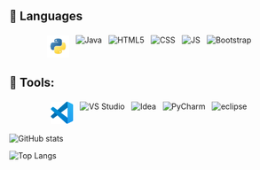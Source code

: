 ## 🧰 Languages
<p align="center">
<img src="https://raw.githubusercontent.com/github/explore/80688e429a7d4ef2fca1e82350fe8e3517d3494d/topics/python/python.png" alt="Python" height="40" style="vertical-align:top; margin:4px">
<img src="https://cdn-icons-png.flaticon.com/512/5968/5968282.png" alt="Java" height="40" style="vertical-align:top; margin:4px">
<img src="https://cdn-icons-png.flaticon.com/512/5968/5968267.png" alt="HTML5" height="40" style="vertical-align:top; margin:4px">
<img src="https://cdn-icons-png.flaticon.com/512/5968/5968242.png" alt="CSS" height="40" style="vertical-align:top; margin:4px">
<img src="https://cdn-icons-png.flaticon.com/512/5968/5968292.png" alt="JS" height="40" style="vertical-align:top; margin:4px">
<img src="https://cdn-icons-png.flaticon.com/512/5968/5968672.png" alt="Bootstrap" height="40" style="vertical-align:top; margin:4px"></p>


  
 ## 🧰 Tools:
<p align="center">
<img src="https://raw.githubusercontent.com/github/explore/80688e429a7d4ef2fca1e82350fe8e3517d3494d/topics/visual-studio-code/visual-studio-code.png" alt="VS Code" height="40" style="vertical-align:top; margin:4px">
<img src="https://cdn-icons-png.flaticon.com/512/5968/5968389.png" alt="VS Studio" height="40" style="vertical-align:top; margin:4px">
<img src="https://upload.wikimedia.org/wikipedia/commons/thumb/9/9c/IntelliJ_IDEA_Icon.svg/1200px-IntelliJ_IDEA_Icon.svg.png" alt="Idea" height="40" style="vertical-align:top; margin:4px">
<img src="https://upload.wikimedia.org/wikipedia/commons/thumb/1/1d/PyCharm_Icon.svg/768px-PyCharm_Icon.svg.png?20200803065702" alt="PyCharm" height="40" style="vertical-align:top; margin:4px"> 
<img src="https://user-images.githubusercontent.com/11943860/46922529-b28cdc80-cfe0-11e8-9aec-0091161d3599.png" alt="eclipse" height="40" style="vertical-align:top; margin:4px">
  
</p>



![GitHub stats](https://github-readme-stats.vercel.app/api?username=erenkaradeniz0&show_icons=true&theme=tokyonight)

![Top Langs](https://github-readme-stats.vercel.app/api/top-langs/?username=erenkaradeniz0&theme=tokyonight)
